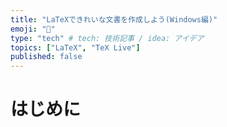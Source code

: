 ```yaml
---
title: "LaTeXできれいな文書を作成しよう(Windows編)"
emoji: "📝"
type: "tech" # tech: 技術記事 / idea: アイデア
topics: ["LaTeX", "TeX Live"]
published: false
---
```


# はじめに